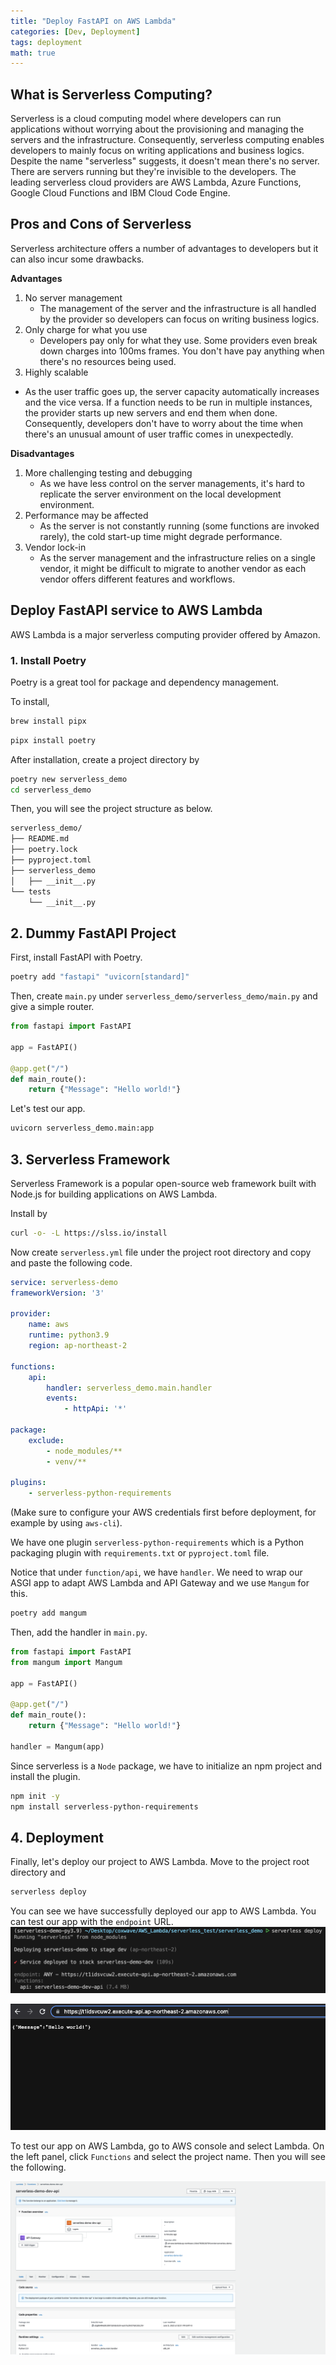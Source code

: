 ```yaml
---
title: "Deploy FastAPI on AWS Lambda"
categories: [Dev, Deployment]
tags: deployment
math: true
---
```



## What is Serverless Computing?
Serverless is a cloud computing model where developers can run applications without worrying about the provisioning and managing the servers and the infrastructure. Consequently, serverless computing enables developers to mainly focus on writing applications and business logics. Despite the name "serverless" suggests, it doesn't mean there's no server. There are servers running but they're invisible to the developers. The leading serverless cloud providers are AWS Lambda, Azure Functions, Google Cloud Functions and IBM Cloud Code Engine.

## Pros and Cons of Serverless

Serverless architecture offers a number of advantages to developers but it can also incur some drawbacks.

**Advantages**
1. <span class="hl">No server management</span>
	* The management of the server and the infrastructure is all handled by the provider so developers can focus on writing business logics.
2. <span class="hl">Only charge for what you use</span>
	* Developers pay only for what they use. Some providers even break down charges into 100ms frames. You don't have pay anything when there's no resources being used.
3. <span class="hl">Highly scalable</span>
* As the user traffic goes up, the server capacity automatically increases and the vice versa. If a function needs to be run in multiple instances, the provider starts up new servers and end them when done. Consequently, developers don't have to worry about the time when there's an unusual amount of user traffic comes in unexpectedly.

**Disadvantages**
1. <span class="hl">More challenging testing and debugging</span>
	* As we have less control on the server managements, it's hard to replicate the server environment on the local development environment.
2. <span class="hl">Performance may be affected</span>
	* As the server is not constantly running (some functions are invoked rarely), the cold start-up time might degrade performance.
3. <span class="hl">Vendor lock-in</span>
	* As the server management and the infrastructure relies on a single vendor, it might be difficult to migrate to another vendor as each vendor offers different features and workflows.

## Deploy FastAPI service to AWS Lambda

AWS Lambda is a major serverless computing provider offered by Amazon.

### 1. Install Poetry

Poetry is a great tool for package and dependency management.

To install, 

```bash
brew install pipx
```

```bash
pipx install poetry
```

After installation, create a project directory by

```bash
poetry new serverless_demo
cd serverless_demo
```

Then, you will see the project structure as below.

```bash
serverless_demo/
├── README.md
├── poetry.lock
├── pyproject.toml
├── serverless_demo
│   ├── __init__.py
└── tests
    └── __init__.py
```

## 2. Dummy FastAPI Project

First, install FastAPI with Poetry.

```bash
poetry add "fastapi" "uvicorn[standard]"
```

Then, create `main.py` under `serverless_demo/serverless_demo/main.py` and give a simple router.

```python
from fastapi import FastAPI

app = FastAPI()

@app.get("/")
def main_route():
	return {"Message": "Hello world!"}
```

Let's test our app.

```bash
uvicorn serverless_demo.main:app
```

## 3. Serverless Framework
Serverless Framework is a popular open-source web framework built with Node.js for building applications on AWS Lambda.

Install by

```bash
curl -o- -L https://slss.io/install
```

Now create `serverless.yml` file under the project root directory and copy and paste the following code.

```yml
service: serverless-demo
frameworkVersion: '3'

provider:
	name: aws
	runtime: python3.9
	region: ap-northeast-2

functions:
	api:
		handler: serverless_demo.main.handler
		events:
			- httpApi: '*'

package:
	exclude:
		- node_modules/**
		- venv/**

plugins:
	- serverless-python-requirements
```

(Make sure to configure your AWS credentials first before deployment, for example by using `aws-cli`).

We have one plugin `serverless-python-requirements` which is a Python packaging plugin with `requirements.txt` or `pyproject.toml` file.

Notice that under `function/api`, we have `handler`. We need to wrap our ASGI app to adapt AWS Lambda and API Gateway and we use `Mangum` for this.

```bash
poetry add mangum
```

Then, add the handler in `main.py`.

```python
from fastapi import FastAPI
from mangum import Mangum

app = FastAPI()

@app.get("/")
def main_route():
	return {"Message": "Hello world!"}

handler = Mangum(app)
```

Since serverless is a `Node` package, we have to initialize an npm project and install the plugin.

```bash
npm init -y
npm install serverless-python-requirements
```

## 4. Deployment

Finally, let's deploy our project to AWS Lambda. Move to the project root directory and

```bash
serverless deploy
```

You can see we have successfully deployed our app to AWS Lambda. You can test our app with the `endpoint` URL.
![](/assets/img/temp/serverless1.png)

![](/assets/img/temp/serverless2.png)

To test our app on AWS Lambda, go to AWS console and select Lambda. On the left panel, click `Functions` and select the project name. Then you will see the following.

![](/assets/img/temp/serverless3.png)